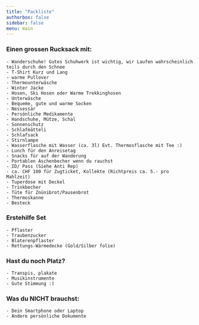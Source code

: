 ```yaml
---
title: "Packliste"
authorbox: false
sidebar: false
menu: main
---
```


### Einen grossen Rucksack mit:

    - Wanderschuhe! Gutes Schuhwerk ist wichtig, wir Laufen wahrscheinlich teils durch den Schnee
    - T-Shirt Kurz und Lang
    - warme Pullover
    - Thermounterwäsche
    - Winter Jacke
    - Hosen, Ski Hosen oder Warme Trekkinghosen
    - Unterwäsche
    - Bequeme, gute und warme Socken
    - Nessessär
    - Persönliche Medikamente
    - Handschuhe, Mütze, Schal
    - Sonnenschutz
    - Schlafmätteli
    - Schlafsack
    - Stirnlampe
    - Wasserflasche mit Wasser (ca. 3l) Evt. Thermosflasche mit Tee :)
    - Lunch für den Anreisetag
    - Snacks für auf der Wanderung
    - Portablen Aschenbecher wenn du rauchst
    - ID/ Pass (Siehe Anti Rep)
    - ca. CHF 100 für Zugticket, Kollekte (Richtpreis ca. 5.- pro Mahlzeit)
    - Tuperdose mit Deckel
    - Trinkbecher
    - Tüte für Znünibrot/Pausenbrot
    - Thermoskanne
    - Besteck


### Erstehilfe Set

    - Pflaster
    - Traubenzucker
    - Blaterenpflaster
    - Rettungs-Wärmedecke (Gold/Silber folie)


### Hast du noch Platz?

    - Transpis, plakate
    - Musikinstrumente
    - Gute Stimmung :)


### Was du NICHT brauchst:

    - Dein Smartphone oder Laptop
    - Andere persönliche Dokumente

